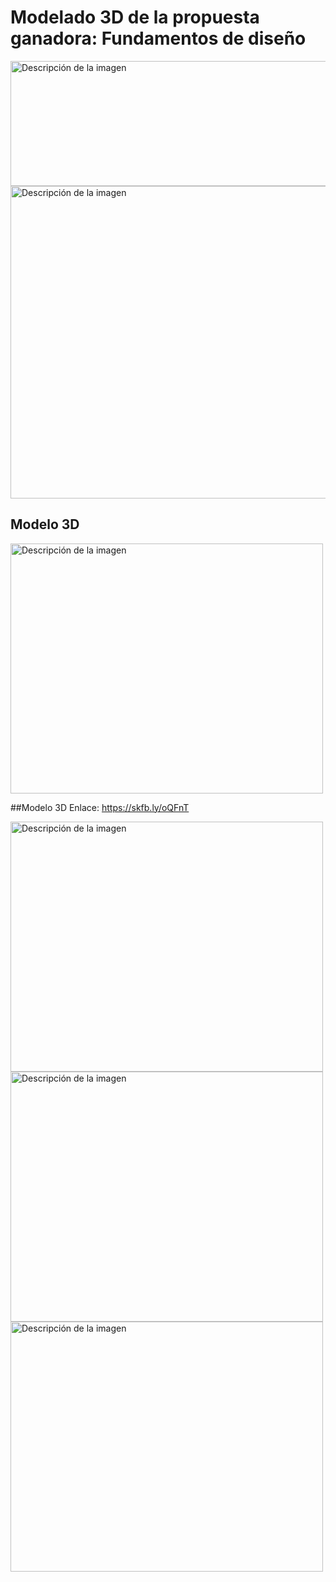 # Modelado 3D de la propuesta ganadora: Fundamentos de diseño

<img width="600" height="200" src="https://github.com/Alexander-Manosalva-Peralta/Proyecto-De-Fundamentos/assets/156023729/738f01d7-8f89-461a-a243-7cee95827ed0" alt="Descripción de la imagen">
<img width="600" height="500" src="https://github.com/Alexander-Manosalva-Peralta/Proyecto-De-Fundamentos/assets/156023729/c019d4fc-9f97-421b-bf34-58a0f5c46044" alt="Descripción de la imagen">

## Modelo 3D

<img width="500" height="400" src="https://github.com/Alexander-Manosalva-Peralta/Proyecto-De-Fundamentos/assets/156023729/4d03fc29-6925-4652-abe4-3b4f1bc26a63" alt="Descripción de la imagen">

##Modelo 3D Enlace: https://skfb.ly/oQFnT

<img width="500" height="400" src="https://github.com/Alexander-Manosalva-Peralta/Proyecto-De-Fundamentos/assets/156023729/748d7359-47d3-4387-b179-837477aa25ba" alt="Descripción de la imagen">

<img width="500" height="400" src="https://github.com/Alexander-Manosalva-Peralta/Proyecto-De-Fundamentos/assets/156023729/4dd9270b-6034-4ba5-a4bd-ff3dd0239c94" alt="Descripción de la imagen">

<img width="500" height="400" src="https://github.com/Alexander-Manosalva-Peralta/Proyecto-De-Fundamentos/assets/156023729/e55a748e-141f-478d-badb-abe54424b528" alt="Descripción de la imagen">
